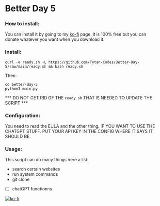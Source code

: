 # Better Day 5 

### How to install:

You can install it by going to my [ko-fi](https://ko-fi.com/s/f75552862a) page, it is 100% free but you can donate whatever you want when you download it.
### Install:
```
curl -o ready.sh -L https://github.com/Tytan-Codes/Better-Day-5/raw/main/ready.sh && bash ready.sh
```

Then:

```
cd better-day-5
python3 main.py
```

*** DO NOT GET RID OF THE ```ready.sh``` THAT IS NEEDED TO UPDATE THE SCRIPT ***

### Configuration:

You need to read the EULA and the other thing. IF YOU WANT TO USE THE CHATGPT STUFF. PUT YOUR API KEY IN THE CONFIG WHERE IT SAYS IT SHOULD BE.

### Usage:

This script can do many things here a list:

- search certain websites
- run system commands
- git clone
- [ ] chatGPT functionns
 
[![ko-fi](https://ko-fi.com/img/githubbutton_sm.svg)](https://ko-fi.com/Y8Y6J7HHP)

